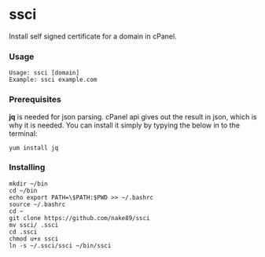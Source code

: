 # ssci
Install self signed certificate for a domain in cPanel.

### Usage
```
Usage: ssci [domain]
Example: ssci example.com
```

### Prerequisites
**jq** is needed for json parsing. cPanel api gives out the result in json, which is why it is needed. You can install it simply by typying the below in to the terminal:
```
yum install jq
```

### Installing
```
mkdir ~/bin
cd ~/bin
echo export PATH=\$PATH:$PWD >> ~/.bashrc
source ~/.bashrc
cd ~
git clone https://github.com/nake89/ssci
mv ssci/ .ssci
cd .ssci
chmod u+x ssci
ln -s ~/.ssci/ssci ~/bin/ssci
```
